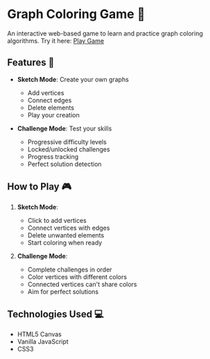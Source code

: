# Graph Coloring Game 🎨

An interactive web-based game to learn and practice graph coloring algorithms. Try it here: [Play Game](https://reben80.github.io/chromatic-number-new-/)

## Features 🌟

- **Sketch Mode**: Create your own graphs
  - Add vertices
  - Connect edges
  - Delete elements
  - Play your creation

- **Challenge Mode**: Test your skills
  - Progressive difficulty levels
  - Locked/unlocked challenges
  - Progress tracking
  - Perfect solution detection

## How to Play 🎮

1. **Sketch Mode**:
   - Click to add vertices
   - Connect vertices with edges
   - Delete unwanted elements
   - Start coloring when ready

2. **Challenge Mode**:
   - Complete challenges in order
   - Color vertices with different colors
   - Connected vertices can't share colors
   - Aim for perfect solutions

## Technologies Used 💻

- HTML5 Canvas
- Vanilla JavaScript
- CSS3
